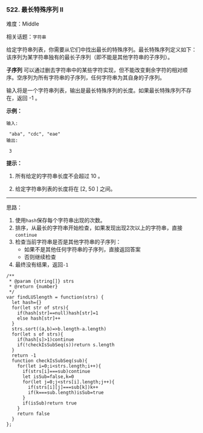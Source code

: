 ### 522. 最长特殊序列 II

难度：Middle

相关话题：`字符串`

给定字符串列表，你需要从它们中找出最长的特殊序列。最长特殊序列定义如下：该序列为某字符串独有的最长子序列（即不能是其他字符串的子序列）。



**子序列** 可以通过删去字符串中的某些字符实现，但不能改变剩余字符的相对顺序。空序列为所有字符串的子序列，任何字符串为其自身的子序列。



输入将是一个字符串列表，输出是最长特殊序列的长度。如果最长特殊序列不存在，返回 -1 。







**示例：** 





```
输入:

 "aba", "cdc", "eae"
输出:

 3

```






**提示：** 




1. 所有给定的字符串长度不会超过 10 。

2. 给定字符串列表的长度将在 [2, 50 ] 之间。










-----

思路：

1. 使用`hash`保存每个字符串出现的次数。
2. 排序，从最长的字符串开始检查，如果发现出现2次以上的字符串，直接`continue`
3. 检查当前字符串是否是其他字符串的子序列：
    * 如果不是其他任何字符串的子序列，直接返回答案
    * 否则继续检查
4. 最终没有结果，返回`-1`


```
/**
 * @param {string[]} strs
 * @return {number}
 */
var findLUSlength = function(strs) {
  let hash={}
  for(let str of strs){
    if(hash[str]==null)hash[str]=1
    else hash[str]++
  }
  strs.sort((a,b)=>b.length-a.length)
  for(let s of strs){
    if(hash[s]>1)continue
    if(!checkIsSubSeq(s))return s.length
  }
  return -1
  function checkIsSubSeq(sub){
    for(let i=0;i<strs.length;i++){
      if(strs[i]===sub)continue
      let isSub=false,k=0
      for(let j=0;j<strs[i].length;j++){
        if(strs[i][j]===sub[k])k++
        if(k===sub.length)isSub=true
      }
      if(isSub)return true
    }
    return false
  }
};



```

